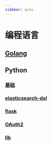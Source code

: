 ```yaml
---
sidebar: auto
---
```


# 编程语言

## [Golang](./Golang/Go语言设计与实现.md)
## Python
### [基础](./Python/base/index.md)
### [elasticsearch-dsl](./Python/elasticsearch-dsl.md)
### [flask](./Python/flask/flask.md)
### [OAuth2](./Python/OAuth2.md)
### [lib](./Python/lib.md)